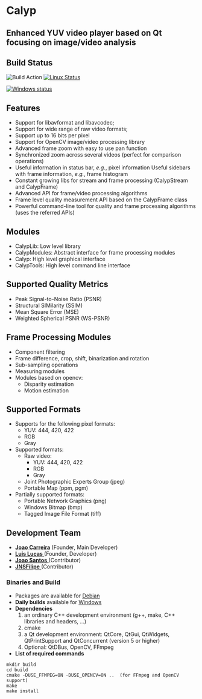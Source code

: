 # Calyp
## Enhanced YUV video player based on Qt focusing on image/video analysis

## Build Status

![Build Action](https://github.com/pixlra/calyp/actions/workflows/build.yml/badge.svg?branch=master) [![Linux Status](https://travis-ci.org/pixlra/calyp.svg?branch=master)](https://travis-ci.org/pixlra/calyp.svg?branch=master) 

[![Windows status](https://ci.appveyor.com/api/projects/status/ea2ktvtg7uqwrika/branch/master?svg=true)](https://ci.appveyor.com/project/jfmcarreira/calyp/branch/master) 


## Features
- Support for libavformat and libavcodec;
- Support for wide range of raw video formats;
- Support up to 16 bits per pixel
- Support for OpenCV image/video processing library
- Advanced frame zoom with easy to use pan function
- Synchronized zoom across several videos (perfect for comparison operations)
- Useful information in status bar, *e.g.*, pixel information
    Useful sidebars with frame information, *e.g.*, frame histogram
- Constant growing libs for stream and frame processing (CalypStream and CalypFrame)
- Advanced API for frame/video processing algorithms
- Frame level quality measurement API based on the CalypFrame class
- Powerful command-line tool for quality and frame processing algorithms (uses the referred APIs)

## Modules
- CalypLib: Low level library
- CalypModules: Abstract interface for frame processing modules
- Calyp: High level graphical interface
- CalypTools: High level command line interface

##  Supported Quality Metrics
- Peak Signal-to-Noise Ratio (PSNR)
- Structural SIMilarity (SSIM)
- Mean Square Error (MSE)
- Weighted Spherical PSNR (WS-PSNR)

## Frame Processing Modules
- Component filtering
- Frame difference, crop, shift, binarization and rotation
- Sub-sampling operations
- Measuring modules
- Modules based on opencv:
    - Disparity estimation
    - Motion estimation

## Supported Formats
- Supports for the following pixel formats:
    * YUV: 444, 420, 422
    * RGB
    * Gray
- Supported formats:
    * Raw video:
        * YUV: 444, 420, 422
        * RGB
        * Gray
    * Joint Photographic Experts Group (jpeg)
    * Portable Map (ppm, pgm)
- Partially supported formats:
    * Portable Network Graphics (png)
    * Windows Bitmap (bmp)
    * Tagged Image File Format (tiff)

## Development Team
- [**Joao Carreira**](https://github.com/jfmcarreira) (Founder, Main Developer)
- [**Lui­s Lucas**   ](https://github.com/lfrlucas)    (Founder, Developer)
- [**Joao Santos**  ](https://github.com/jpataias)    (Contributor)
- [**JNSFilipe**    ](https://github.com/JNSFilipe)   (Contributor)


### Binaries and Build
* Packages are available for [Debian](https://launchpad.net/~pixlra/+archive/ubuntu/ppa)
* **Daily builds** available for [Windows](https://github.com/pixlra/calyp-releases/blob/master/installers/win/calyp-latest.exe)
* **Dependencies**
  1. an ordinary C++ development environment (g++, make, C++ libraries and headers, ...)
  2. cmake
  3. a Qt development environment: QtCore, QtGui, QtWidgets, QtPrintSupport and QtConcurrent (version 5 or higher)
  4. Optional: QtDBus, OpenCV, FFmpeg
* **List of required commands**
```
mkdir build
cd build
cmake -DUSE_FFMPEG=ON -DUSE_OPENCV=ON ..  (for FFmpeg and OpenCV support)
make
make install
```
